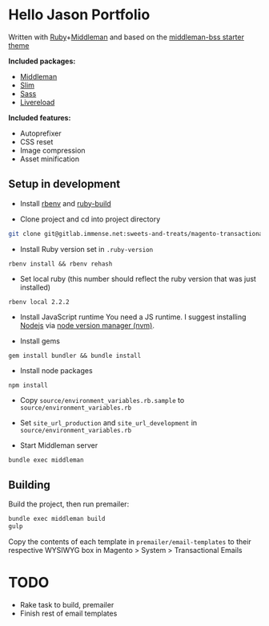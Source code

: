 # Hello Jason Portfolio

Written with [Ruby](https://www.ruby-lang.org/en/)+[Middleman](http://middlemanapp.com) and based on the [middleman-bss starter theme](https://github.com/hello-jason/middleman-bss)

**Included packages:**

* [Middleman](http://middlemanapp.com/)
* [Slim](http://slim-lang.com/)
* [Sass](http://sass-lang.com/)
* [Livereload](https://github.com/middleman/middleman-livereload)

**Included features:**

* Autoprefixer
* CSS reset
* Image compression
* Asset minification

## Setup in development

* Install [rbenv](https://github.com/sstephenson/rbenv) and [ruby-build](https://github.com/sstephenson/ruby-build#installing-as-an-rbenv-plugin-recommended)

* Clone project and cd into project directory

```bash
git clone git@gitlab.immense.net:sweets-and-treats/magento-transactional-emails.git && cd magento-transactional-emails
```

* Install Ruby version set in `.ruby-version`

```
rbenv install && rbenv rehash
```

* Set local ruby (this number should reflect the ruby version that was just installed)

```
rbenv local 2.2.2
```

* Install JavaScript runtime
You need a JS runtime. I suggest installing [Nodejs](http://nodejs.org/) via [node version manager (nvm)](https://github.com/creationix/nvm).

* Install gems

```
gem install bundler && bundle install
```

* Install node packages

```
npm install
```

* Copy `source/environment_variables.rb.sample` to `source/environment_variables.rb`

* Set `site_url_production` and `site_url_development` in `source/environment_variables.rb`

* Start Middleman server

```bash
bundle exec middleman
```

## Building

Build the project, then run premailer:

```bash
bundle exec middleman build
gulp
```

Copy the contents of each template in `premailer/email-templates` to their respective WYSIWYG box in Magento > System > Transactional Emails

# TODO

* Rake task to build, premailer
* Finish rest of email templates
